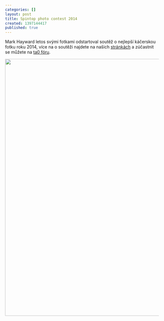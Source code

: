 ```yaml
---
categories: []
layout: post
title: Spintop photo contest 2014
created: 1397144417
published: true
---
```

<p>Mark Hayward letos svými fotkami odstartoval soutěž o nejlepší káčerskou fotku roku 2014, více na o soutěži najdete na našich <a href="//spintop.cz/photo-contest/">stránkách</a> a zúčastnit se můžete na <a href="http://www.ta0.com/forum/index.php?topic=3299.0">ta0 fóru</a>.</p>

<p><img alt="" height="840" src="//spintop.cz/images/Photo_contest/Photo%20Contest%20-%20Boomerang.jpg" width="560" /></p>
